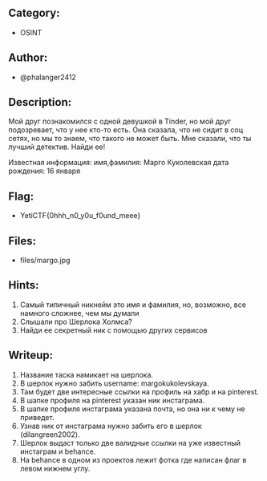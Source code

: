 ## Category:
* OSINT

## Author:
* @phalanger2412

## Description:
Мой друг познакомился с одной девушкой в Tinder, но мой друг подозревает, что у нее кто-то есть. Она сказала, что не сидит в соц сетях, но мы то знаем, что такого не может быть. Мне сказали, что ты лучший детектив. Найди ее!

Известная информация:
имя,фамилия: Марго Куколевская
дата рождения: 16 января

## Flag:
* YetiCTF{0hhh_n0_y0u_f0und_meee}

## Files:
* files/margo.jpg

## Hints:
1. Самый типичный никнейм это имя и фамилия, но, возможно, все намного сложнее, чем мы думали
2. Слышали про Шерлока Холмса?
3. Найди ее секретный ник с помощью других сервисов

## Writeup:
1. Название таска намикает на шерлока.
2. В шерлок нужно забить username: margokukolevskaya.
3. Там будет две интересные ссылки на профиль на хабр и на pinterest.
4. В шапке профиля на pinterest указан ник инстаграма.
5. В шапке профиля инстаграма указана почта, но она ни к чему не приведет.
6. Узнав ник от инстаграма нужно забить его в шерлок (dilangreen2002).
7. Шерлок выдаст только две валидные ссылки на уже известный инстаграм и behance.
8. На behance в одном из проектов лежит фотка где написан флаг в левом нижнем углу.
